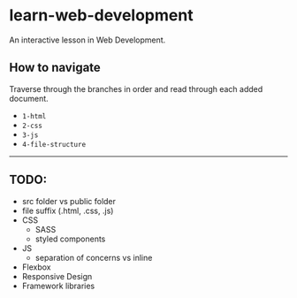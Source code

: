 # learn-web-development
An interactive lesson in Web Development.

## How to navigate
Traverse through the branches in order and read through each added document.
*  `1-html` 
*  `2-css`
* `3-js`
* `4-file-structure`



---
## TODO:
- src folder vs public folder
- file suffix (.html, .css, .js)
- CSS
  - SASS
  - styled components
- JS
  - separation of concerns vs inline
- Flexbox
- Responsive Design
- Framework libraries
